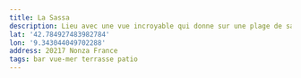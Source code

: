```yaml
---
title: La Sassa
description: Lieu avec une vue incroyable qui donne sur une plage de sable noir ! Ambiance lounge comme on aime 😜
lat: '42.784927483982784'
lon: '9.343044049702288'
address: 20217 Nonza France
tags: bar vue-mer terrasse patio
---
```

